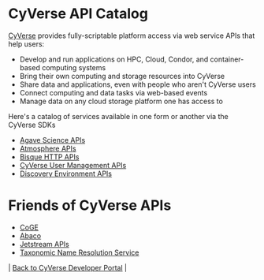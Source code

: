 # CyVerse API Catalog

[CyVerse](https://www.cyverse.org) provides fully-scriptable platform access via web service APIs that help users:
* Develop and run applications on HPC, Cloud, Condor, and container-based computing systems
* Bring their own computing and storage resources into CyVerse
* Share data and applications, even with people who aren't CyVerse users
* Connect computing and data tasks via web-based events
* Manage data on any cloud storage platform one has access to

Here's a catalog of services available in one form or another via the CyVerse SDKs

* [Agave Science APIs](http://developer.agaveapi.co/live-docs/)
* [Atmosphere APIs](http://docs.atmospherev2.apiary.io/)
* [Bisque HTTP APIs](https://biodev.ece.ucsb.edu/projects/bisquik/wiki/Developer/FeatureService/Api)
* [CyVerse User Management APIs](https://pods.iplantcollaborative.org/wiki/display/start/Using+CyVerse+API+Clients)
* [Discovery Environment APIs](https://cyverse-de.github.io/api/endpoints/)

# Friends of CyVerse APIs

* [CoGE](https://genomevolution.org/wiki/index.php/Web_Services_REST_API)
* [Abaco](https://useabaco.cloud/)
* [Jetstream APIs](https://iujetstream.atlassian.net/wiki/spaces/JWT/pages/35913730/OpenStack+command+line)
* [Taxonomic Name Resolution Service](http://www.evoio.org/wiki/Phylotastic/TNRS)

| [Back to CyVerse Developer Portal](../../README.md) |

